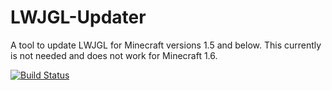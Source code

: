 LWJGL-Updater
=============

A tool to update LWJGL for Minecraft versions 1.5 and below. This currently is not needed and does not work for Minecraft 1.6.

[![Build Status](http://jenkins.syfaro.net/job/LWJGL%20Updater/badge/icon)](http://jenkins.syfaro.net/job/LWJGL%20Updater/)
